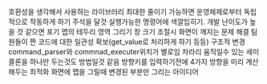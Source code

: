 호환성을 생각해서 사용하는 라이브러리 최대한 줄이기
가능하면 운영체제로부터 독립적으로 작동하게 하기
주석을 달것
실행가능한 명령어에 색깔입히기. 개발 난이도가 높을 것 같으면 포기
맵의 테두리 영역 그리기
창 크기 조절시 화면이 깨지는 문제 해결
팀원들이 짠 코드에 대한 일관성 확보(get_value로 처리하게 하기 등등)
구조적 변경 command_parser와 commnad_executer위치가 별로임
차라리 움직일수 있는 세미콜론을 하나만 두는것도 방법일것 같음
방향키를 입력하기전에 4가지 방향을 미리 계산해두는 최적화
화면에 맵을 그릴때 변경된 부분만 그리는 아이디어

